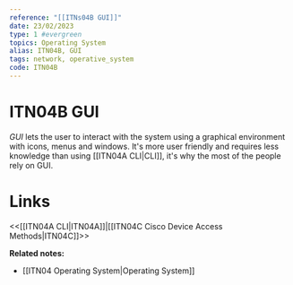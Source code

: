 ```yaml
---
reference: "[[ITNs04B GUI]]"
date: 23/02/2023
type: 1 #evergreen
topics: Operating System
alias: ITN04B, GUI
tags: network, operative_system
code: ITN04B
---
```

# ITN04B GUI

*GUI* lets the user to interact with the system using a graphical environment with icons, menus and windows. It's more user friendly and requires less knowledge than using [[ITN04A CLI|CLI]], it's why the most of the people rely on GUI.

# Links
<<[[ITN04A CLI|ITN04A]]|[[ITN04C Cisco Device Access Methods|ITN04C]]>>

**Related notes:**
- [[ITN04 Operating System|Operating System]]